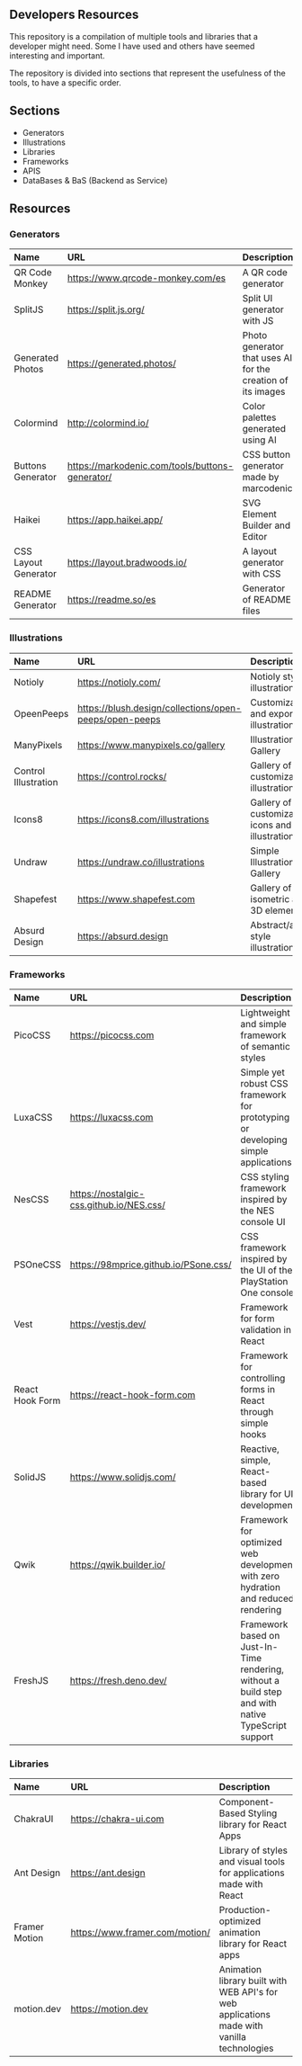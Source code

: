
## Developers Resources

This repository is a compilation of multiple tools and libraries that a developer might need. Some I have used and others have seemed interesting and important.

The repository is divided into sections that represent the usefulness of the tools, to have a specific order.
## Sections

- Generators
- Illustrations
- Libraries
- Frameworks
- APIS
- DataBases & BaS (Backend as Service)



## Resources

### **Generators**

| Name |  URL    | Description                |
| :-------- | :------- | :------------------------- |
| QR Code Monkey | https://www.qrcode-monkey.com/es | A QR code generator |
| SplitJS | https://split.js.org/ | Split UI generator with JS |
| Generated Photos | https://generated.photos/ | Photo generator that uses AI for the creation of its images |
| Colormind | http://colormind.io/ | Color palettes generated using AI |
| Buttons Generator | https://markodenic.com/tools/buttons-generator/ | CSS button generator made by marcodenic |
| Haikei | https://app.haikei.app/ | SVG Element Builder and Editor |
| CSS Layout Generator | https://layout.bradwoods.io/ | A layout generator with CSS |
| README Generator | https://readme.so/es | Generator of README files |



### **Illustrations**

| Name | URL     | Description                       |
| :--------  | :------- | :-------------------------------- |
| Notioly    | https://notioly.com/ | Notioly style illustrations |
| OpeenPeeps | https://blush.design/collections/open-peeps/open-peeps | Customizable and exportable illustrations |
| ManyPixels | https://www.manypixels.co/gallery| Illustration Gallery |
| Control Illustration | https://control.rocks/ | Gallery of customizable illustrations |
| Icons8 | https://icons8.com/illustrations | Gallery of customizable icons and illustrations |
| Undraw | https://undraw.co/illustrations | Simple Illustration Gallery |
| Shapefest | https://www.shapefest.com | Gallery of isometric and 3D elements |
| Absurd Design | https://absurd.design | Abstract/absurd style illustrations |


### **Frameworks**

| Name | URL     | Description                       |
| :--------  | :------- | :-------------------------------- |
| PicoCSS    | https://picocss.com | Lightweight and simple framework of semantic styles |
| LuxaCSS | https://luxacss.com | Simple yet robust CSS framework for prototyping or developing simple applications |
| NesCSS | https://nostalgic-css.github.io/NES.css/ | CSS styling framework inspired by the NES console UI |
| PSOneCSS | https://98mprice.github.io/PSone.css/ | CSS framework inspired by the UI of the PlayStation One console |
| Vest | https://vestjs.dev/ | Framework for form validation in React |
| React Hook Form | https://react-hook-form.com | Framework for controlling forms in React through simple hooks |
| SolidJS | https://www.solidjs.com/ | Reactive, simple, React-based library for UI development |
| Qwik | https://qwik.builder.io/ | Framework for optimized web development with zero hydration and reduced rendering |
| FreshJS | https://fresh.deno.dev/| Framework based on Just-In-Time rendering, without a build step and with native TypeScript support |


### **Libraries**

| Name | URL     | Description                       |
| :--------  | :------- | :-------------------------------- |
| ChakraUI | https://chakra-ui.com | Component-Based Styling library for React Apps |
| Ant Design | https://ant.design | Library of styles and visual tools for applications made with React |
| Framer Motion | https://www.framer.com/motion/ | Production-optimized animation library for React apps |
| motion.dev | https://motion.dev | Animation library built with WEB API's for web applications made with vanilla technologies |


